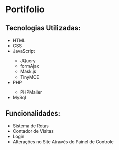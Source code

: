 # Portifolio

## Tecnologias Utilizadas:

<ul>
  <li>HTML</li>
  <li>CSS</li>
  <li>JavaScript</li>
    <ul>
      <li>JQuery</li>
      <li>formAjax</li>
      <li>Mask.js</li>
      <li>TinyMCE</li>
    </ul>
  <li>PHP</li>
    <ul>
      <li>PHPMailer</li>
    </ul>
  <li>MySql</li>
</ul>

## Funcionalidades:

<ul>
  <li>Sistema de Rotas</li>
  <li>Contador de Visitas</li>
  <li>Login</li>
  <li>Alterações no Site Através do Painel de Controle</li>
</ul>
